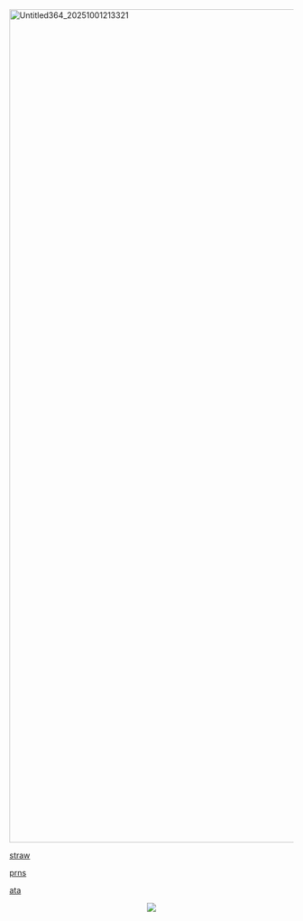 <img width="1522" height="1478" alt="Untitled364_20251001213321" src="https://github.com/user-attachments/assets/335ae906-2b47-4190-bc35-6bec8e3508a4" />

[straw](https://basketsfate.straw.page/)                                     

[prns](https://pronouns.cc/@mortalpain)  

[ata](https://sparklybow.atabook.org/)

<p align="center">
  <a href="https://github.com/kittinan/spotify-github-profile">
    <img src="https://spotify-github-profile.kittinanx.com/api/view?uid=31ocdm5ski3rvpdrdwkvserrx64y&cover_image=true&theme=novatorem&show_offline=false&background_color=121212&interchange=false&bar_color=a8dbe6&bar_color_cover=false">
  </a>
</p>
